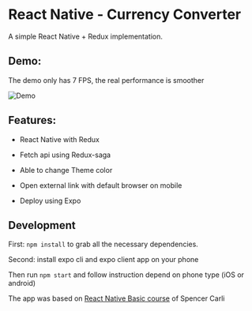 # React Native - Currency Converter

A simple React Native + Redux implementation.

## Demo:

The demo only has 7 FPS, the real performance is smoother

![Demo](./demo/demo.gif)

## Features:

* React Native with Redux

* Fetch api using Redux-saga

* Able to change Theme color

* Open external link with default browser on mobile

* Deploy using Expo


## Development

First: `npm install` to grab all the necessary dependencies.

Second: install expo cli and expo client app on your phone

Then run `npm start` and follow instruction depend on phone type (iOS or android)

The app was based on [React Native Basic course](https://learn.handlebarlabs.com/p/react-native-basics-build-a-currency-converter) of Spencer Carli

